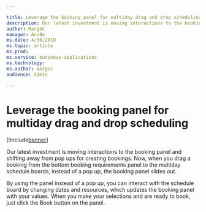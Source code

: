```yaml
---

title: Leverage the booking panel for multiday drag and drop scheduling
description: Our latest investment is moving interactions to the booking panel and shifting away from pop ups for creating bookings.
author: MargoC
manager: AnnBe
ms.date: 4/30/2018
ms.topic: article
ms.prod: 
ms.service: business-applications
ms.technology: 
ms.author: margoc
audience: Admin

---
```

#  Leverage the booking panel for multiday drag and drop scheduling


[!include[banner](../../../../includes/banner.md)]

Our latest investment is moving interactions to the booking panel and shifting
away from pop ups for creating bookings. Now, when you drag a booking from the
bottom booking requirements panel to the multiday schedule boards, instead of a
pop up, the booking panel slides out.

By using the panel instead of a pop up, you can interact with the schedule board
by changing dates and resources, which updates the booking panel with your
values. When you make your selections and are ready to book, just click the Book
button on the panel.
